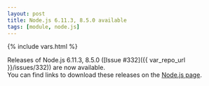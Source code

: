 ```yaml
---
layout: post
title: Node.js 6.11.3, 8.5.0 available
tags: [module, node.js]
---
```

{% include vars.html %}

Releases of Node.js 6.11.3, 8.5.0 ([Issue #332]({{ var_repo_url }}/issues/332)) are now available.<br />
You can find links to download these releases on the [Node.js page](/modules/nodejs).